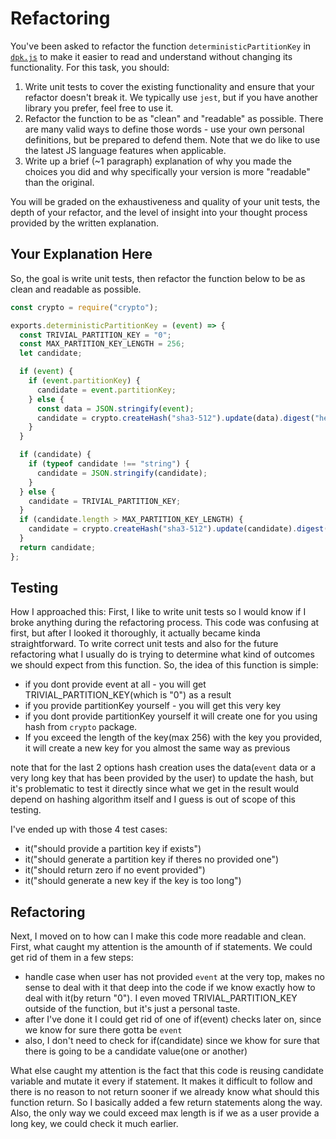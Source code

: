 # Refactoring

You've been asked to refactor the function `deterministicPartitionKey` in [`dpk.js`](dpk.js) to make it easier to read and understand without changing its functionality. For this task, you should:

1. Write unit tests to cover the existing functionality and ensure that your refactor doesn't break it. We typically use `jest`, but if you have another library you prefer, feel free to use it.
2. Refactor the function to be as "clean" and "readable" as possible. There are many valid ways to define those words - use your own personal definitions, but be prepared to defend them. Note that we do like to use the latest JS language features when applicable.
3. Write up a brief (~1 paragraph) explanation of why you made the choices you did and why specifically your version is more "readable" than the original.

You will be graded on the exhaustiveness and quality of your unit tests, the depth of your refactor, and the level of insight into your thought process provided by the written explanation.

## Your Explanation Here
So, the goal is write unit tests, then refactor the function below to be as clean and readable as possible.

```javascript
const crypto = require("crypto");

exports.deterministicPartitionKey = (event) => {
  const TRIVIAL_PARTITION_KEY = "0";
  const MAX_PARTITION_KEY_LENGTH = 256;
  let candidate;

  if (event) {
    if (event.partitionKey) {
      candidate = event.partitionKey;
    } else {
      const data = JSON.stringify(event);
      candidate = crypto.createHash("sha3-512").update(data).digest("hex");
    }
  }

  if (candidate) {
    if (typeof candidate !== "string") {
      candidate = JSON.stringify(candidate);
    }
  } else {
    candidate = TRIVIAL_PARTITION_KEY;
  }
  if (candidate.length > MAX_PARTITION_KEY_LENGTH) {
    candidate = crypto.createHash("sha3-512").update(candidate).digest("hex");
  }
  return candidate;
};
```

## Testing

How I approached this:
First, I like to write unit tests so I would know if I broke anything during the refactoring process.
This code was confusing at first, but after I looked it thoroughly, it actually became kinda straightforward.
To write correct unit tests and also for the future refactoring what I usually do is trying to determine what kind of outcomes we should expect from this function. So, the idea of this function is simple:

- if you dont provide event at all - you will get TRIVIAL_PARTITION_KEY(which is "0") as a result
- if you provide partitionKey yourself - you will get this very key
- if you dont provide partitionKey yourself it will create one for you using hash from `crypto` package.
- If you exceed the length of the key(max 256) with the key you provided, it will create a new key for you almost the same way as previous

note that for the last 2 options hash creation uses the data(`event` data or a very long key that has been provided by the user) to update the hash, but it's problematic to test it directly since what we get in the result would depend on hashing algorithm itself and I guess is out of scope of this testing.

I've ended up with those 4 test cases:

- it("should provide a partition key if exists")
- it("should generate a partition key if theres no provided one")
- it("should return zero if no event provided")
- it("should generate a new key if the key is too long")

## Refactoring

Next, I moved on to how can I make this code more readable and clean. First, what caught my attention is the amounth of if statements. We could get rid of them in a few steps:

- handle case when user has not provided `event` at the very top, makes no sense to deal with it that deep into the code if we know exactly how to deal with it(by return "0"). I even moved TRIVIAL_PARTITION_KEY outside of the function, but it's just a personal taste.
- after I've done it I could get rid of one of if(event) checks later on, since we know for sure there gotta be `event`
- also, I don't need to check for if(candidate) since we khow for sure that there is going to be a candidate value(one or another)

What else caught my attention is the fact that this code is reusing candidate variable and mutate it every if statement. It makes it difficult to follow and there is no reason to not return sooner if we already know what should this function return. So I basically added a few return statements along the way.
Also, the only way we could exceed max length is if we as a user provide a long key, we could check it much earlier.